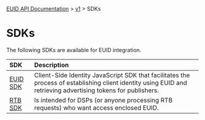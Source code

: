 [EUID API Documentation](../../README.md) > [v1](../README.md) > SDKs

# SDKs

The following SDKs are available for EUID integration. 

| SDK | Description |
| :--- | :--- |
| [EUID SDK](./client-side-identity.md) | Client-Side Identity JavaScript SDK that facilitates the process of establishing client identity using EUID and retrieving advertising tokens for publishers. |
| [RTB SDK](./dsp-client-v1-overview.md) | Is intended for DSPs (or anyone processing RTB requests) who want access enclosed EUID.|
